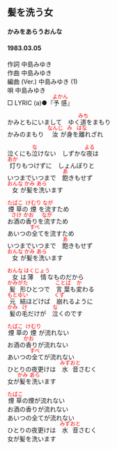 <style type="text/css">
	ruby{
	    ruby-position: over;
	}
	ruby > rt{font-size: 12px;color:red;}
	p{font:16px;font-size: '楷体'}
</style>
## 髪を洗う女
#### かみをあらうおんな
#### 1983.03.05


作詞      中島みゆき  
作曲      中島みゆき  
編曲 (Ver.)  中島みゆき (1)  
唄      中島みゆき  
□ LYRIC (a)●『<ruby><rb>予感</rb><rp>(</rp><rt>よかん</rt><rp>)</rp></ruby>』　　


かみともにいまして　ゆく<ruby><rb>道</rb><rp>(</rp><rt>みち</rt><rp>)</rp></ruby>をまもり  
かみのまもり　<ruby><rb>汝</rb><rp>(</rp><rt>なんじ</rt><rp>)</rp></ruby>が<ruby><rb>身</rb><rp>(</rp><rt>み</rt><rp>)</rp></ruby>を<ruby><rb>離</rb><rp>(</rp><rt>はな</rt><rp>)</rp></ruby>れざれ  
  
泣くにも<ruby><rb>泣</rb><rp>(</rp><rt>な</rt><rp>)</rp></ruby>けない　しずかな<ruby><rb>夜</rb><rp>(</rp><rt>よる</rt><rp>)</rp></ruby>は  
<ruby><rb>灯</rb><rp>(</rp><rt>あか</rt><rp>)</rp></ruby>りもつけずに　しょんぼりと  
いつまでいつまで　<ruby><rb>飽</rb><rp>(</rp><rt>あ</rt><rp>)</rp></ruby>きもせず  
<ruby><rb>女</rb><rp>(</rp><rt>おんな</rt><rp>)</rp></ruby>が<ruby><rb>髪</rb><rp>(</rp><rt>かみ</rt><rp>)</rp></ruby>を<ruby><rb>洗</rb><rp>(</rp><rt>あら</rt><rp>)</rp></ruby>います  
  
<ruby><rb>煙草</rb><rp>(</rp><rt>たばこ</rt><rp>)</rp></ruby>の<ruby><rb>煙</rb><rp>(</rp><rt>けむり</rt><rp>)</rp></ruby>を<ruby><rb>流</rb><rp>(</rp><rt>なが</rt><rp>)</rp></ruby>すため  
お<ruby><rb>酒</rb><rp>(</rp><rt>さけ</rt><rp>)</rp></ruby>の<ruby><rb>香</rb><rp>(</rp><rt>かお</rt><rp>)</rp></ruby>りを<ruby><rb>流</rb><rp>(</rp><rt>なが</rt><rp>)</rp></ruby>すため  
あいつの<ruby><rb>全</rb><rp>(</rp><rt>すべ</rt><rp>)</rp></ruby>てを流すため  
いつまでいつまで　<ruby><rb>飽</rb><rp>(</rp><rt>あ</rt><rp>)</rp></ruby>きもせず  
<ruby><rb>女</rb><rp>(</rp><rt>おんな</rt><rp>)</rp></ruby>が<ruby><rb>髪</rb><rp>(</rp><rt>かみ</rt><rp>)</rp></ruby>を<ruby><rb>洗</rb><rp>(</rp><rt>あら</rt><rp>)</rp></ruby>います  
  
<ruby><rb>女</rb><rp>(</rp><rt>おんな</rt><rp>)</rp></ruby>は<ruby><rb>薄情</rb><rp>(</rp><rt>はくじょう</rt><rp>)</rp></ruby>なものだから  
<ruby><rb>髪形</rb><rp>(</rp><rt>かみがた</rt><rp>)</rp></ruby>ひとつで　<ruby><rb>言葉</rb><rp>(</rp><rt>ことば</rt><rp>)</rp></ruby>も<ruby><rb>変</rb><rp>(</rp><rt>か</rt><rp>)</rp></ruby>わる  
<ruby><rb>元結</rb><rp>(</rp><rt>もとゆい</rt><rp>)</rp></ruby>ほどけば　<ruby><rb>崩</rb><rp>(</rp><rt>くず</rt><rp>)</rp></ruby>れるように  
<ruby><rb>髪</rb><rp>(</rp><rt>かみ</rt><rp>)</rp></ruby>の<ruby><rb>毛</rb><rp>(</rp><rt>け</rt><rp>)</rp></ruby>だけが　<ruby><rb>泣</rb><rp>(</rp><rt>な</rt><rp>)</rp></ruby>くのです  
  
<ruby><rb>煙草</rb><rp>(</rp><rt>たばこ</rt><rp>)</rp></ruby>の<ruby><rb>煙</rb><rp>(</rp><rt>けむり</rt><rp>)</rp></ruby>が流れない  
お酒の<ruby><rb>香</rb><rp>(</rp><rt>かお</rt><rp>)</rp></ruby>りが流れない  
あいつの<ruby><rb>全</rb><rp>(</rp><rt>すべ</rt><rp>)</rp></ruby>てが流れない  
ひとりの夜更けは　<ruby><rb>水音</rb><rp>(</rp><rt>みずおと</rt><rp>)</rp></ruby>さむく  
女が<ruby><rb>髪</rb><rp>(</rp><rt>かみ</rt><rp>)</rp></ruby>を<ruby><rb>洗</rb><rp>(</rp><rt>あら</rt><rp>)</rp></ruby>います  
  
<ruby><rb>煙草</rb><rp>(</rp><rt>たばこ</rt><rp>)</rp></ruby>の煙が流れない  
お酒の香りが流れない  
あいつの全てが流れない  
ひとりの夜更けは　<ruby><rb>水音</rb><rp>(</rp><rt>みずおと</rt><rp>)</rp></ruby>さむく  
女が髪を洗います  